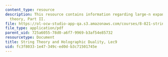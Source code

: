 ```yaml
---
content_type: resource
description: This resource contains information regarding large-n expansion as a string
  theory, Part II.
file: https://ol-ocw-studio-app-qa.s3.amazonaws.com/courses/8-821-string-theory-and-holographic-duality-fall-2014/fc3f80331e47349ced0db3c71501745e_MIT8_821S15_Lec9.pdf
file_type: application/pdf
parent_uid: 725a6055-78d0-a6f7-9969-b3af54e85732
resourcetype: Document
title: String Theory and Holographic Duality, Lec9
uid: fc3f8033-1e47-349c-ed0d-b3c71501745e
---
```

